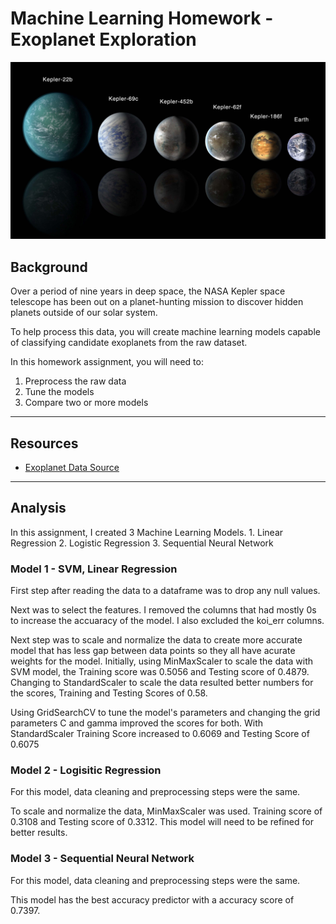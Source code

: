 # Machine Learning Homework - Exoplanet Exploration

![exoplanets.jpg](Images/exoplanets.jpg)

## Background

Over a period of nine years in deep space, the NASA Kepler space telescope has been out on a planet-hunting mission to discover hidden planets outside of our solar system.

To help process this data, you will create machine learning models capable of classifying candidate exoplanets from the raw dataset.

In this homework assignment, you will need to:

1. Preprocess the raw data
2. Tune the models
3. Compare two or more models

- - -

## Resources

* [Exoplanet Data Source](https://www.kaggle.com/nasa/kepler-exoplanet-search-results)

- - -

## Analysis

In this assignment, I created 3 Machine Learning Models. 
    1. Linear Regression
    2. Logistic Regression
    3. Sequential Neural Network

### Model 1 - SVM, Linear Regression
First step after reading the data to a dataframe was to drop any null values. 

Next was to select the features. I removed the columns that had mostly 0s to increase the accuaracy of the model. I also excluded the koi_err columns.

Next step was to scale and normalize the data to create more accurate model that has less gap between data points so they all have acurate weights for the model. Initially, using MinMaxScaler to scale the data with SVM model, the Training score was 0.5056 and Testing score of 0.4879. Changing to StandardScaler to scale the data resulted better numbers for the scores, Training and Testing Scores of 0.58.

Using GridSearchCV to tune the model's parameters and changing the grid parameters C and gamma improved the scores for both. With StandardScaler Training Score increased to 0.6069 and Testing Score of 0.6075

### Model 2 - Logisitic Regression
For this model, data cleaning and preprocessing steps were the same. 

To scale and  normalize the data, MinMaxScaler was used. Training score of 0.3108 and Testing score of 0.3312. This model will need to be refined for better results. 

### Model 3 - Sequential Neural Network
For this model, data cleaning and preprocessing steps were the same. 

This model has the best accuracy predictor with a accuracy score of 0.7397.
